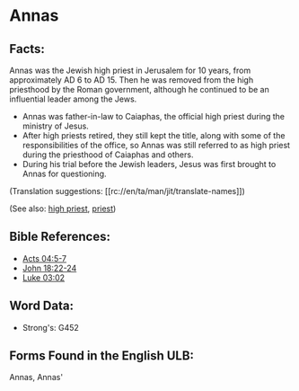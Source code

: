 # Annas

## Facts:

Annas was the Jewish high priest in Jerusalem for 10 years, from approximately AD 6 to AD 15. Then he was removed from the high priesthood by the Roman government, although he continued to be an influential leader among the Jews.

* Annas was father-in-law to Caiaphas, the official high priest during the ministry of Jesus.
* After high priests retired, they still kept the title, along with some of the responsibilities of the office, so Annas was still referred to as high priest during the priesthood of Caiaphas and others.
* During his trial before the Jewish leaders, Jesus was first brought to Annas for questioning.

(Translation suggestions: [[rc://en/ta/man/jit/translate-names]])

(See also: [high priest](../kt/highpriest.md), [priest](../kt/priest.md))

## Bible References:

* [Acts 04:5-7](rc://en/tn/help/act/04/05)
* [John 18:22-24](rc://en/tn/help/jhn/18/22)
* [Luke 03:02](rc://en/tn/help/luk/03/02)

## Word Data:

* Strong's: G452

## Forms Found in the English ULB:

Annas, Annas'
